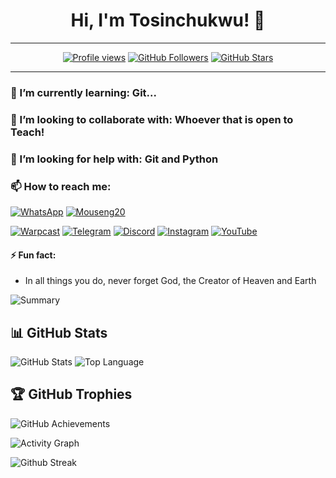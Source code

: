 <!--
**tosinchukwu/tosinchukwu** is a ✨ _special_ ✨ repository because its `README.md` (this file) appears on your GitHub profile.

Here are some ideas to get you started:

🔭 I’m currently working on ...
💬 Ask me about ... -->


<h1 align="center">Hi, I'm Tosinchukwu! 👋 </h1>


---
<p align="center">
  <a href="https://github.com/tosinchukwu"><img src="https://komarev.com/ghpvc/?username=tosinchukwu&style=flat-square" alt="Profile views"/></a>
  <a href="https://github.com/tosinchukwu?tab=followers"><img src="https://img.shields.io/github/followers/tosinchukwu?style=social" alt="GitHub Followers" /></a>
  <a href="https://github.com/tosinchukwu?tab=stars"><img src="https://img.shields.io/github/stars/tosinchukwu?style=social" alt="GitHub Stars" /></a>
</p>



---


### 🌱 I’m currently learning: **Git...**

### 👯 I’m looking to collaborate with: **Whoever that is open to Teach!**

### 🤔 I’m looking for help with: **Git and Python**

### 📫 How to reach me:

[![WhatsApp](https://img.shields.io/badge/WhatsApp-25D366?style=for-the-badge&logo=whatsapp&logoColor=white)](https://wa.me/+2348132845660?text=Hello!%20I%20found%20you%20on%20GitHub)
[![Mouseng20](https://img.shields.io/badge/Mouseng20-000000?style=for-the-badge&logo=x&logoColor=white)](https://twitter.com/mouseng20)


[![Warpcast](https://img.shields.io/badge/Warpcast-5A67D8?style=for-the-badge&logo=warpcast&logoColor=white)](https://warpcast.com/tosinchukwu)
[![Telegram](https://img.shields.io/badge/Telegram-2CA5E0?style=for-the-badge&logo=telegram&logoColor=white)](https://t.me/mouseng20)
[![Discord](https://img.shields.io/badge/Mouseng20-000000?style=for-the-badge&logo=discord&logoColor=white)](https://discordapp.com/users/mouseng20)
[![Instagram](https://img.shields.io/badge/Instagram-%23E4405F.svg?style=for-the-badge&logo=instagram&logoColor=white)](https://www.instagram.com/tosin.mouseng20/)
[![YouTube](https://img.shields.io/badge/YouTube-%23FF0000.svg?style=for-the-badge&logo=youtube&logoColor=white)](https://www.youtube.com/@tosinchukwu)





#### ⚡ Fun fact:
- In all things you do, never forget God, the Creator of Heaven and Earth


![Summary](https://github-profile-summary-cards.vercel.app/api/cards/profile-details?username=tosinchukwu&theme=radical)

## 📊 GitHub Stats


![GitHub Stats](https://github-readme-stats.vercel.app/api?username=tosinchukwu&show_icons=true&theme=radical&cache_seconds=7200)
![Top Language](https://github-readme-stats.vercel.app/api/top-langs/?username=tosinchukwu&theme=radical&layout=compact)

## 🏆 GitHub Trophies
![GitHub Achievements](https://github-profile-trophy.vercel.app/?username=tosinchukwu&theme=radical)


![Activity Graph](https://github-readme-activity-graph.vercel.app/graph?username=tosinchukwu&theme=react-dark)

![Github Streak](https://github-readme-streak-stats.herokuapp.com?user=tosinchukwu&theme=vision-friendly-dark)




